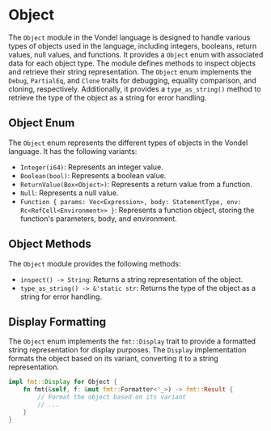 # Object

The `Object` module in the Vondel language is designed to handle various types of objects used in the language, including integers, booleans, return values, null values, and functions. It provides a `Object` enum with associated data for each object type. The module defines methods to inspect objects and retrieve their string representation. The `Object` enum implements the `Debug`, `PartialEq`, and `Clone` traits for debugging, equality comparison, and cloning, respectively. Additionally, it provides a `type_as_string()` method to retrieve the type of the object as a string for error handling.

## Object Enum

The `Object` enum represents the different types of objects in the Vondel language. It has the following variants:

- `Integer(i64)`: Represents an integer value.
- `Boolean(bool)`: Represents a boolean value.
- `ReturnValue(Box<Object>)`: Represents a return value from a function.
- `Null`: Represents a null value.
- `Function { params: Vec<Expression>, body: StatementType, env: Rc<RefCell<Environment>> }`: Represents a function object, storing the function's parameters, body, and environment.

## Object Methods

The `Object` module provides the following methods:

- `inspect() -> String`: Returns a string representation of the object.
- `type_as_string() -> &'static str`: Returns the type of the object as a string for error handling.

## Display Formatting

The `Object` enum implements the `fmt::Display` trait to provide a formatted string representation for display purposes. The `Display` implementation formats the object based on its variant, converting it to a string representation.

```rust
impl fmt::Display for Object {
    fn fmt(&self, f: &mut fmt::Formatter<'_>) -> fmt::Result {
        // Format the object based on its variant
        // ...
    }
}

```

